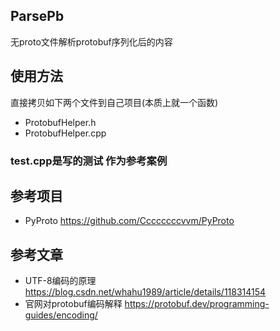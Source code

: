 ## ParsePb
无proto文件解析protobuf序列化后的内容


## 使用方法
直接拷贝如下两个文件到自己项目(本质上就一个函数)
- ProtobufHelper.h
- ProtobufHelper.cpp
### test.cpp是写的测试 作为参考案例

## 参考项目
- PyProto https://github.com/Ccccccccvvm/PyProto

## 参考文章
- UTF-8编码的原理 https://blog.csdn.net/whahu1989/article/details/118314154
- 官网对protobuf编码解释 https://protobuf.dev/programming-guides/encoding/